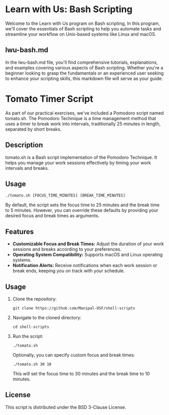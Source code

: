 

# Learn with Us: Bash Scripting 
Welcome to the Learn with Us program on Bash scripting,  In this program, we'll cover the essentials of Bash scripting to help you automate tasks and streamline your workflow on Unix-based systems like Linux and macOS.

## lwu-bash.md 
In the lwu-bash.md file, you'll find comprehensive tutorials, explanations, and examples covering various aspects of Bash scripting. Whether you're a beginner looking to grasp the fundamentals or an experienced user seeking to enhance your scripting skills, this markdown file will serve as your guide.

# Tomato Timer Script

As part of our practical exercises, we've included a Pomodoro script named tomato.sh. The Pomodoro Technique is a time management method that uses a timer to break work into intervals, traditionally 25 minutes in length, separated by short breaks.

## Description
tomato.sh is a Bash script implementation of the Pomodoro Technique. It helps you manage your work sessions effectively by timing your work intervals and breaks.

## Usage

`./tomato.sh [FOCUS_TIME_MINUTES] [BREAK_TIME_MINUTES]`

By default, the script sets the focus time to 25 minutes and the break time to 5 minutes. However, you can override these defaults by providing your desired focus and break times as arguments.

## Features

- **Customizable Focus and Break Times:** Adjust the duration of your work sessions and breaks according to your preferences.
- **Operating System Compatibility:** Supports macOS and Linux operating systems.
- **Notification Alerts:** Receive notifications when each work session or break ends, keeping you on track with your schedule.

## Usage

1. Clone the repository:
   
   `git clone https://github.com/Manipal-OSF/shell-scripts`

2. Navigate to the cloned directory:
   
   `cd shell-scripts`

3. Run the script:
   
   `./tomato.sh`

   Optionally, you can specify custom focus and break times:
   
   `./tomato.sh 30 10`
   
   This will set the focus time to 30 minutes and the break time to 10 minutes.

## License

This script is distributed under the BSD 3-Clause License.
